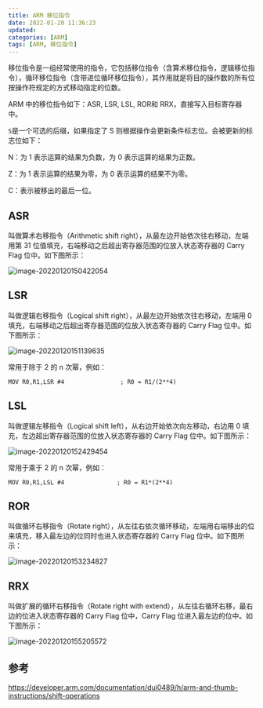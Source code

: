 ```yaml
---
title: ARM 移位指令
date: 2022-01-20 11:36:23
updated:
categories: [ARM]
tags: [ARM, 移位指令]
---
```

移位指令是一组经常使用的指令，它包括移位指令（含算术移位指令，逻辑移位指令），循环移位指令（含带进位循环移位指令），其作用就是将目的操作数的所有位按操作符规定的方式移动指定的位数。

ARM 中的移位指令如下：ASR, LSR, LSL, ROR和 RRX，直接写入目标寄存器中。
<!-- more -->
`S`是一个可选的后缀，如果指定了 S 则根据操作会更新条件标志位。会被更新的标志位如下：

N：为 1 表示运算的结果为负数，为 0 表示运算的结果为正数。

Z：为 1 表示运算的结果为零，为 0 表示运算的结果不为零。

C：表示被移出的最后一位。

## ASR

叫做算术右移指令（Arithmetic shift right），从最左边开始依次往右移动，左端用第 31 位值填充，右端移动之后超出寄存器范围的位放入状态寄存器的 Carry Flag 位中。如下图所示：

![image-20220120150422054](https://cdn.jsdelivr.net/gh/wangjunstf/pics//images/image-20220120150422054.png)

## LSR

叫做逻辑右移指令（Logical shift right），从最左边开始依次往右移动，左端用 0 填充，右端移动之后超出寄存器范围的位放入状态寄存器的 Carry Flag 位中。如下图所示：

![image-20220120151139635](https://cdn.jsdelivr.net/gh/wangjunstf/pics//images/image-20220120151139635.png)

常用于除于 2 的 n 次幂，例如：

```
MOV R0,R1,LSR #4                ; R0 = R1/(2**4)        
```

## LSL 

叫做逻辑左移指令（Logical shift left），从右边开始依次向左移动，右边用 0 填充，左边超出寄存器范围的位放入状态寄存器的 Carry Flag 位中。如下图所示：

![image-20220120152429454](https://cdn.jsdelivr.net/gh/wangjunstf/pics//images/image-20220120152429454.png)

常用于乘于 2 的 n 次幂，例如：

```
MOV R0,R1,LSL #4               ; R0 = R1*(2**4)
```



## ROR

叫做循环右移指令（Rotate right），从左往右依次循环移动，左端用右端移出的位来填充，移入最左边的位同时也进入状态寄存器的 Carry Flag 位中。如下图所示：

![image-20220120153234827](https://cdn.jsdelivr.net/gh/wangjunstf/pics//images/image-20220120153234827.png)

## RRX 

叫做扩展的循环右移指令（Rotate right with extend），从左往右循环右移，最右边的位进入状态寄存器的 Carry Flag 位中，Carry Flag 位进入最左边的位中。如下图所示：

![image-20220120155205572](https://cdn.jsdelivr.net/gh/wangjunstf/pics//images/image-20220120155205572.png)

## 参考

https://developer.arm.com/documentation/dui0489/h/arm-and-thumb-instructions/shift-operations
